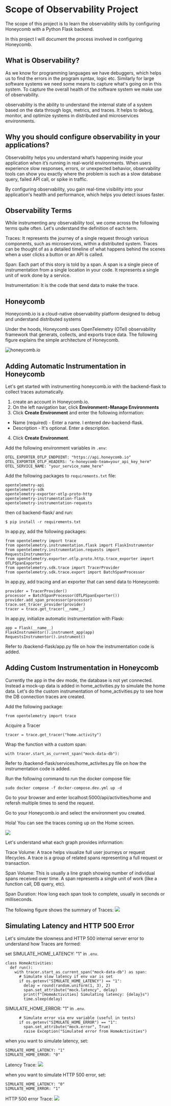 # Scope of Observability Project

The scope of this project is to learn the observability skills by configuring Honeycomb with a Python Flask backend.

In this project I will document the process involved in configuring Honeycomb.

## What is Observability?

As we know for programming languages we have debuggers, which helps us to find the errors in the program syntax, logic etc.
Similarly for large software systems we need some means to capture what's going on in this system. To capture the overall health of the software system we make use of observability.

observability is the ability to understand the internal state of a system based on the data through logs, metrics, and traces. It helps to debug, monitor, and optimize systems in distributed and microservices environments.


## Why you should configure observability in your applications?

Observability helps you understand what’s happening inside your application when it’s running in real-world environments. When users experience slow responses, errors, or unexpected behavior, observability tools can show you exactly where the problem is such as a slow database query, failed API call, or spike in traffic.

By configuring observability, you gain real-time visibility into your application's health and performance, which helps you detect issues faster.


## Observability Terms

While instrumenting any observability tool, we come across the following terms quite often. Let's understand the definition of each term.

Traces: It represents the journey of a single request through various components, such as microservices, within a distributed system. Traces can be thought of as a detailed timeline of what happens behind the scenes when a user clicks a button or an API is called.

Span: Each part of this story is told by a span. A span is a single piece of instrumentation from a single location in your code. It represents a single unit of work done by a service.

Instrumentation: It is the code that send data to make the trace.


## Honeycomb

Honeycomb.io is a cloud-native observability platform designed to debug and understand distributed systems

Under the hoods, Honeycomb uses OpenTelemetry (OTel) observability framework that generats, collects, and exports trace data. The following figure explains the simple architecture of Honeycomb.

![honeycomb.io](images/honeycomb.png)


## Adding Automatic Instrumentation in Honeycomb

Let's get started with instrumenting honeycomb.io with the backend-flask to collect traces automatically.

1. create an account in Honeycomb.io.
2. On the left navigation bar, click **Environment**>**Manage Environments**
3. Click **Create Environment** and enter the following information:
- Name (required) - Enter a name. I entered dev-backend-flask.
- Description - It's optional. Enter a description.
4. Click **Create Environment**.


Add the following environment variables in `.env`:
```
OTEL_EXPORTER_OTLP_ENDPOINT: "https://api.honeycomb.io"
OTEL_EXPORTER_OTLP_HEADERS: "x-honeycomb-team=your_api_key_here"
OTEL_SERVICE_NAME: "your_service_name_here"
```

Add the following packages to `requirements.txt` file:
```
opentelemetry-api 
opentelemetry-sdk 
opentelemetry-exporter-otlp-proto-http 
opentelemetry-instrumentation-flask 
opentelemetry-instrumentation-requests
```

then cd backend-flask/ and run:
```
$ pip install -r requirements.txt
```

In app.py, add the following packages:
```
from opentelemetry import trace
from opentelemetry.instrumentation.flask import FlaskInstrumentor
from opentelemetry.instrumentation.requests import RequestsInstrumentor
from opentelemetry.exporter.otlp.proto.http.trace_exporter import OTLPSpanExporter
from opentelemetry.sdk.trace import TracerProvider
from opentelemetry.sdk.trace.export import BatchSpanProcessor
```

In app.py, add tracing and an exporter that can send data to Honeycomb:
```
provider = TracerProvider()
processor = BatchSpanProcessor(OTLPSpanExporter())
provider.add_span_processor(processor)
trace.set_tracer_provider(provider)
tracer = trace.get_tracer(__name__)
```

In app.py, initialize automatic instrumentation with Flask:
```
app = Flask(__name__)
FlaskInstrumentor().instrument_app(app)
RequestsInstrumentor().instrument()
```

Refer to /backend-flask/app.py file on how the instrumentation code is added.


## Adding Custom Instrumentation in Honeycomb

Currently the app in the dev mode, the database is not yet connected. Instead a mock-up data is added in home_activities.py to simulate the home data. Let's do the custom instrumentation of home_activities.py to see how the DB connection traces are created.

Add the following package:
```
from opentelemetry import trace
```

Acquire a Tracer
```
tracer = trace.get_tracer("home.activity")

```

Wrap the function with a custom span:

```
with tracer.start_as_current_span("mock-data-db"):
```

Refer to /backend-flask/services/home_activites.py file on how the instrumentation code is added.

Run the following command to run the docker compose file:
```
sudo docker compose -f docker-compose.dev.yml up -d
```

Go to your browser and enter localhost:5000/api/activities/home and refersh multiple times to send the request.

Go to your Honeycomb.io and select the environment you created.

Hola! You can see the traces coming up on the Home screen.

![](images/traces.png)

Let's understand what each graph provides information:

Trace Volume: A trace helps visualize full user journeys or request lifecycles. A trace is a group of related spans representing a full request or transaction.

Span Volume: This is usually a line graph showing number of individual spans received over time. A span represents a single unit of work (like a function call, DB query, etc).

Span Duration: How long each span took to complete, usually in seconds or milliseconds.

The following figure shows the summary of Traces:
![](images/trace-summary.png)


## Simulating Latency and HTTP 500 Error

Let's simulate the slowness and HTTP 500 internal server error to understand how Traces are formed:

set SIMULATE_HOME_LATENCY: "1" in `.env`.

```
class HomeActivities:
  def run():
    with tracer.start_as_current_span("mock-data-db") as span:
      # Simulate slow latency if env var is set
      if os.getenv("SIMULATE_HOME_LATENCY") == "1":
        delay = round(random.uniform(1, 3), 2)
        span.set_attribute("mock.latency", delay)
        print(f"[HomeActivities] Simulating latency: {delay}s")
        time.sleep(delay)
``` 

SIMULATE_HOME_ERROR: "1" in `.env`. 


```
      # Simulate error via env variable (useful in tests)
      if os.getenv("SIMULATE_HOME_ERROR") == "1":
        span.set_attribute("mock.error", True)
        raise Exception("Simulated error from HomeActivities")
```        

when you want to simulate latency, set:
```
SIMULATE_HOME_LATENCY: "1"
SIMULATE_HOME_ERROR: "0"
```

Latency Trace:
![](images/latency.png)

when you want to simulate HTTP 500 error, set:
```
SIMULATE_HOME_LATENCY: "0"
SIMULATE_HOME_ERROR: "1"
```

HTTP 500 error Trace:
![](images/http500error.png)


